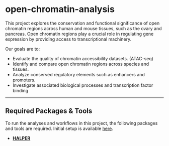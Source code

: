 # open-chromatin-analysis

This project explores the conservation and functional significance of open chromatin regions across human and mouse tissues, such as the ovary and pancreas. Open chromatin regions play a crucial role in regulating gene expression by providing access to transcriptional machinery.  

Our goals are to:  
- Evaluate the quality of chromatin accessibility datasets. (ATAC-seq)
- Identify and compare open chromatin regions across species and tissues.
- Analyze conserved regulatory elements such as enhancers and promoters.
- Investigate associated biological processes and transcription factor binding

---

## Required Packages & Tools
To run the analyses and workflows in this project, the following packages and tools are required. Initial setup is available [here](setup/README.md). 

- **[HALPER](https://github.com/pfenninglab/halLiftover-postprocessing.git)**
